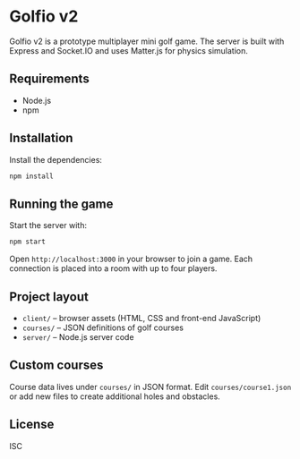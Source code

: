 # Golfio v2

Golfio v2 is a prototype multiplayer mini golf game. The server is built with Express and Socket.IO and uses Matter.js for physics simulation.

## Requirements

- Node.js
- npm

## Installation

Install the dependencies:

```bash
npm install
```

## Running the game

Start the server with:

```bash
npm start
```

Open `http://localhost:3000` in your browser to join a game. Each connection is placed into a room with up to four players.

## Project layout

- `client/` – browser assets (HTML, CSS and front-end JavaScript)
- `courses/` – JSON definitions of golf courses
- `server/` – Node.js server code

## Custom courses

Course data lives under `courses/` in JSON format. Edit `courses/course1.json` or add new files to create additional holes and obstacles.

## License

ISC

